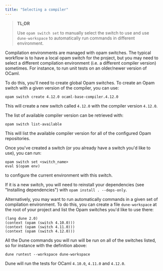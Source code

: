 ```yaml
---
title: "Selecting a compiler"
---
```


> **TL;DR**
> 
> Use `opam switch set` to manually select the switch to use and use `dune-workspace` to automatically run commands in different environment.

Compilation environments are managed with opam switches. The typical workflow is to have a local opam switch for the project, but you may need to select a different compilation environment (i.e. a different compiler version) sometimes. For instance, to run unit tests on an older/newer version of OCaml.

To do this, you'll need to create global Opam switches. To create an Opam switch with a given version of the compiler, you can use:

```
opam switch create 4.12.0 ocaml-base-compiler.4.12.0
```

This will create a new switch called `4.12.0` with the compiler version `4.12.0`.

The list of available compiler version can be retrieved with:

```
opam switch list-available
```

This will list the available compiler version for all of the configured Opam repositories.

Once you've created a switch (or you already have a switch you'd like to use), you can run:

```
opam switch set <switch_name>
eval $(opam env)
```

to configure the current environment with this switch.

If it is a new switch, you will need to reinstall your dependencies (see "Installing dependencies") with `opam install . --deps-only`.

Alternatively, you may want to run automatically commands in a given set of compilation environment. To do this, you can create a file `dune-workspace` at the root of your project and list the Opam switches you'd like to use there:


```
(lang dune 2.0)
(context (opam (switch 4.10.0)))
(context (opam (switch 4.11.0)))
(context (opam (switch 4.12.0)))
```

All the Dune commands you will run will be run on all of the switches listed, so for instance with the definition above:

```
dune runtest --workspace dune-workspace
```

Dune will run the tests for OCaml `4.10.0`, `4.11.0` and `4.12.0`.
